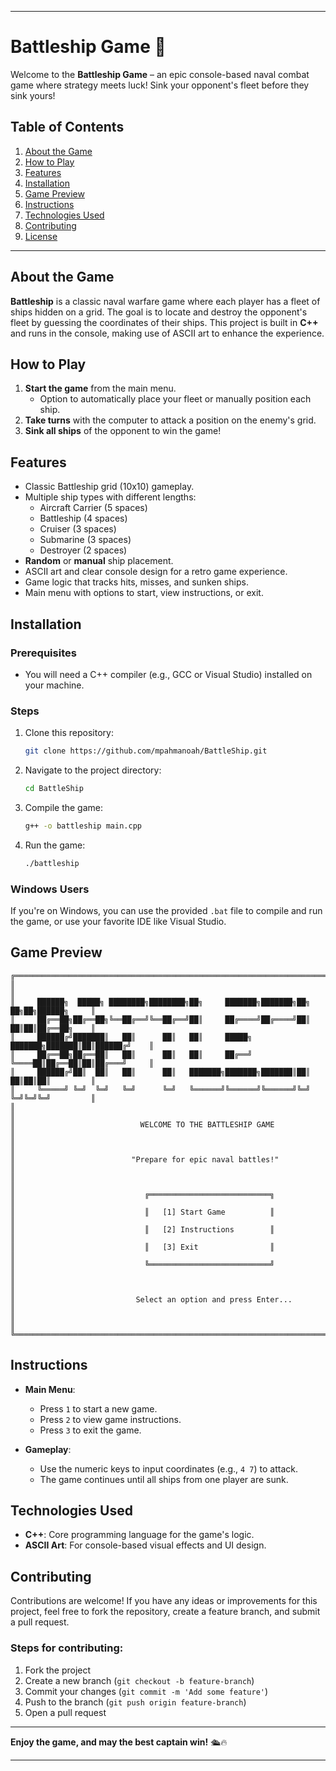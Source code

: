 
---

# Battleship Game 🎯

Welcome to the **Battleship Game** – an epic console-based naval combat game where strategy meets luck! Sink your opponent's fleet before they sink yours!

## Table of Contents
1. [About the Game](#about-the-game)
2. [How to Play](#how-to-play)
3. [Features](#features)
4. [Installation](#installation)
5. [Game Preview](#game-preview)
6. [Instructions](#instructions)
7. [Technologies Used](#technologies-used)
8. [Contributing](#contributing)
9. [License](#license)

---

## About the Game
**Battleship** is a classic naval warfare game where each player has a fleet of ships hidden on a grid. The goal is to locate and destroy the opponent's fleet by guessing the coordinates of their ships. This project is built in **C++** and runs in the console, making use of ASCII art to enhance the experience.

## How to Play
1. **Start the game** from the main menu.
   - Option to automatically place your fleet or manually position each ship.
2. **Take turns** with the computer to attack a position on the enemy's grid.
3. **Sink all ships** of the opponent to win the game!

## Features
- Classic Battleship grid (10x10) gameplay.
- Multiple ship types with different lengths:
  - Aircraft Carrier (5 spaces)
  - Battleship (4 spaces)
  - Cruiser (3 spaces)
  - Submarine (3 spaces)
  - Destroyer (2 spaces)
- **Random** or **manual** ship placement.
- ASCII art and clear console design for a retro game experience.
- Game logic that tracks hits, misses, and sunken ships.
- Main menu with options to start, view instructions, or exit.

## Installation

### Prerequisites
- You will need a C++ compiler (e.g., GCC or Visual Studio) installed on your machine.

### Steps
1. Clone this repository:
    ```bash
    git clone https://github.com/mpahmanoah/BattleShip.git
    ```

2. Navigate to the project directory:
    ```bash
    cd BattleShip
    ```

3. Compile the game:
    ```bash
    g++ -o battleship main.cpp
    ```

4. Run the game:
    ```bash
    ./battleship
    ```

### Windows Users
If you're on Windows, you can use the provided `.bat` file to compile and run the game, or use your favorite IDE like Visual Studio.

## Game Preview
```
╔══════════════════════════════════════════════════════════════════════════════════════╗
║                                                                                      ║
║     ██████╗  █████╗ ████████╗████████╗██╗     ███████╗███████╗██╗  ██╗██╗██████╗     ║
║     ██╔══██╗██╔══██╗╚══██╔══╝╚══██╔══╝██║     ██╔════╝██╔════╝██║  ██║██║██╔══██╗    ║
║     ██████╔╝███████║   ██║      ██║   ██║     █████╗  ███████╗███████║██║██████╔╝    ║
║     ██╔══██╗██╔══██║   ██║      ██║   ██║     ██╔══╝  ╚════██║██╔══██║██║██╔═══╝     ║
║     ██████╔╝██║  ██║   ██║      ██║   ███████╗███████╗███████║██║  ██║██║██║         ║
║     ╚═════╝ ╚═╝  ╚═╝   ╚═╝      ╚═╝   ╚══════╝╚══════╝╚══════╝╚═╝  ╚═╝╚═╝╚═╝         ║
║                                                                                      ║
║                            WELCOME TO THE BATTLESHIP GAME                            ║
║                                                                                      ║
║                          "Prepare for epic naval battles!"                           ║
║                                                                                      ║
║                             ╔═══════════════════════════╗                            ║
║                             ║   [1] Start Game          ║                            ║
║                             ║   [2] Instructions        ║                            ║
║                             ║   [3] Exit                ║                            ║
║                             ╚═══════════════════════════╝                            ║
║                                                                                      ║
║                           Select an option and press Enter...                        ║
║                                                                                      ║
╚══════════════════════════════════════════════════════════════════════════════════════╝

```

## Instructions
- **Main Menu**: 
    - Press `1` to start a new game.
    - Press `2` to view game instructions.
    - Press `3` to exit the game.

- **Gameplay**:
    - Use the numeric keys to input coordinates (e.g., `4 7`) to attack.
    - The game continues until all ships from one player are sunk.
    
## Technologies Used
- **C++**: Core programming language for the game's logic.
- **ASCII Art**: For console-based visual effects and UI design.

## Contributing
Contributions are welcome! If you have any ideas or improvements for this project, feel free to fork the repository, create a feature branch, and submit a pull request.

### Steps for contributing:
1. Fork the project
2. Create a new branch (`git checkout -b feature-branch`)
3. Commit your changes (`git commit -m 'Add some feature'`)
4. Push to the branch (`git push origin feature-branch`)
5. Open a pull request

---

**Enjoy the game, and may the best captain win!** 🛳️🔥

---
